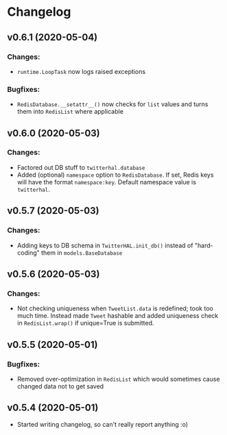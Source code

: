# Changelog

## v0.6.1 (2020-05-04)

### Changes:

* `runtime.LoopTask` now logs raised exceptions

### Bugfixes:

* `RedisDatabase.__setattr__()` now checks for `list` values and turns them into `RedisList` where applicable

## v0.6.0 (2020-05-03)

### Changes:

* Factored out DB stuff to `twitterhal.database`
* Added (optional) `namespace` option to `RedisDatabase`. If set, Redis keys will have the format `namespace:key`. Default namespace value is `twitterhal`.

## v0.5.7 (2020-05-03)

### Changes:

* Adding keys to DB schema in `TwitterHAL.init_db()` instead of "hard-coding" them in `models.BaseDatabase`

## v0.5.6 (2020-05-03)

### Changes:

* Not checking uniqueness when `TweetList.data` is redefined; took too much time. Instead made `Tweet` hashable and added uniqueness check in `RedisList.wrap()` if unique=True is submitted.

## v0.5.5 (2020-05-01)

### Bugfixes:

* Removed over-optimization in `RedisList` which would sometimes cause changed data not to get saved

## v0.5.4 (2020-05-01)

* Started writing changelog, so can't really report anything :o)

